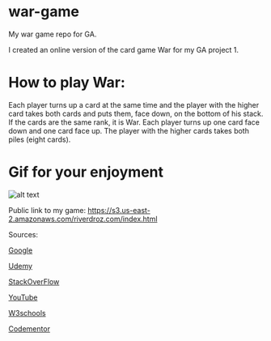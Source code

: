 # war-game

My war game repo for GA. 

I created an online version of the card game War for my GA project 1. 

# How to play War: 

Each player turns up a card at the same time and the player with the higher card takes both cards and puts them, face down, on the bottom of his stack. If the cards are the same rank, it is War. Each player turns up one card face down and one card face up. The player with the higher cards takes both piles (eight cards).

# Gif for your enjoyment
![alt text](https://s3.gifyu.com/images/warGameGif.gif "Logo Title Text 1")

Public link to my game: 
https://s3.us-east-2.amazonaws.com/riverdroz.com/index.html

Sources: 

[Google](https://www.google.com)

[Udemy](www.Udemy.com)

[StackOverFlow](www.stackoverflow.com)

[YouTube](www.youtube.com)

[W3schools](www.w3schools.com)

[Codementor](www.codementor.com)

